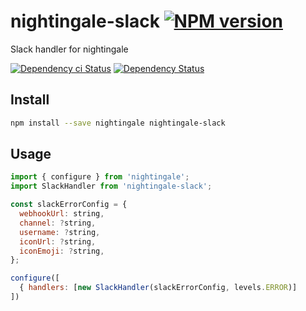 # nightingale-slack [![NPM version][npm-image]][npm-url]

Slack handler for nightingale

[![Dependency ci Status][dependencyci-image]][dependencyci-url]
[![Dependency Status][daviddm-image]][daviddm-url]

## Install

```sh
npm install --save nightingale nightingale-slack
```

## Usage

```js
import { configure } from 'nightingale';
import SlackHandler from 'nightingale-slack';

const slackErrorConfig = {
  webhookUrl: string,
  channel: ?string,
  username: ?string,
  iconUrl: ?string,
  iconEmoji: ?string,
};

configure([
  { handlers: [new SlackHandler(slackErrorConfig, levels.ERROR)]
])
```

[npm-image]: https://img.shields.io/npm/v/nightingale-slack.svg?style=flat-square
[npm-url]: https://npmjs.org/package/nightingale-slack
[daviddm-image]: https://david-dm.org/nightingalejs/nightingale-slack.svg?style=flat-square
[daviddm-url]: https://david-dm.org/nightingalejs/nightingale-slack
[dependencyci-image]: https://dependencyci.com/github/nightingalejs/nightingale-slack/badge?style=flat-square
[dependencyci-url]: https://dependencyci.com/github/nightingalejs/nightingale-slack
